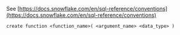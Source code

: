 See [https://docs.snowflake.com/en/sql-reference/conventions](https://docs.snowflake.com/en/sql-reference/conventions)
```
create function <function_name>( <argument_name> <data_type> )
```
